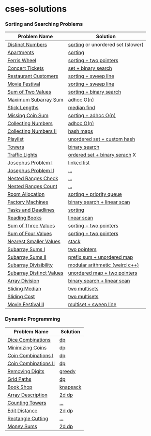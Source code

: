 # cses-solutions

### Sorting and Searching Problems


| Problem Name                                                             | Solution                                                                                    |
|--------------------------------------------------------------------------|------------------------------------------------------------------------------------------------|
| [Distinct Numbers](https://cses.fi/problemset/task/1621)                 | [sorting](sorting-and-searching/1621-distinct-numbers.cpp) or unordered set (slower)           |
| [Apartments](https://cses.fi/problemset/task/1084)                       | [sorting](sorting-and-searching/1084-apartments.cpp)                                           |
| [Ferris Wheel](https://cses.fi/problemset/task/1090)                     | [sorting + two pointers](sorting-and-searching/1090-ferris-wheel.cpp)                          |
| [Concert Tickets](https://cses.fi/problemset/task/1091)                  | [set + binary search](sorting-and-searching/1091-concert-tickets.cpp)                          |
| [Restaurant Customers](https://cses.fi/problemset/task/1619)             | [sorting + sweep line](sorting-and-searching/1619-restaurant-customers.cpp)                    |
| [Movie Festival](https://cses.fi/problemset/task/1629)                   | [sorting + sweep line](sorting-and-searching/1629-movie-festival.cpp)                          |
| [Sum of Two Values](https://cses.fi/problemset/task/1640)                | [sorting + binary search](sorting-and-searching/1640-sum-of-two-values.cpp)                    |
| [Maximum Subarray Sum](https://cses.fi/problemset/task/1643)             | [adhoc O(n)](sorting-and-searching/1643-maximum-subarray-sum.cpp)                              |
| [Stick Lengths](https://cses.fi/problemset/task/1074)                    | [median find](sorting-and-searching/1074-stick-lengths.cpp)                                    |
| [Missing Coin Sum](https://cses.fi/problemset/task/2183)                 | [sorting + adhoc O(n)](sorting-and-searching/2183-missing-coin-sum.cpp)                        |
| [Collecting Numbers](https://cses.fi/problemset/task/2216)               | [adhoc O(n)](sorting-and-searching/2216-collecting-numbers.cpp)                                |
| [Collecting Numbers II](https://cses.fi/problemset/task/2217)            | [hash maps](sorting-and-searching/2217-collecting-numbers-ii.cpp)                              |
| [Playlist](https://cses.fi/problemset/task/1141)                         | [unordered set + custom hash](sorting-and-searching/1141-playlist.cpp)                         |
| [Towers](https://cses.fi/problemset/task/1073)                           | [binary search](sorting-and-searching/1073-towers.cpp)                                         |
| [Traffic Lights](https://cses.fi/problemset/task/1163)                   | [ordered set + binary serach](sorting-and-searching/1163-traffic-lights.cpp) X                 |
| [Josephus Problem I](https://cses.fi/problemset/task/2162)               | [linked list](sorting-and-searching/2162-josephus-problem-i.cpp)                               |
| [Josephus Problem II](https://cses.fi/problemset/task/2163)              | [...](sorting-and-searching/)                                                                  |
| [Nested Ranges Check](https://cses.fi/problemset/task/2168)              | [...](sorting-and-searching/)                                                                  |
| [Nested Ranges Count](https://cses.fi/problemset/task/2169)              | [...](sorting-and-searching/)                                                                  |
| [Room Allocation](https://cses.fi/problemset/task/1164)                  | [sorting + priority queue](sorting-and-searching/1164-room-allocation.cpp)                     |
| [Factory Machines](https://cses.fi/problemset/task/1620)                 | [binary search + linear scan](sorting-and-searching/1620-factory-machines.cpp)                 |
| [Tasks and Deadlines](https://cses.fi/problemset/task/1630)              | [sorting](sorting-and-searching/1630-tasks-and-deadlines.cpp)                                  |
| [Reading Books](https://cses.fi/problemset/task/1631)                    | [linear scan](sorting-and-searching/1631-reading-books.cpp)                                    |
| [Sum of Three Values](https://cses.fi/problemset/task/1641)              | [sorting + two pointers](sorting-and-searching/1641-sum-of-three-values.cpp)                   |
| [Sum of Four Values](https://cses.fi/problemset/task/1642)               | [sorting + two pointers](sorting-and-searching/1642-sum-of-four-values.cpp)                    |
| [Nearest Smaller Values](https://cses.fi/problemset/task/1645)           | [stack](sorting-and-searching/1645-nearest-smaller-values.cpp)                                 |
| [Subarray Sums I](https://cses.fi/problemset/task/1660)                  | [two pointers](sorting-and-searching/1660-subarray-sums-i.cpp)                                 |
| [Subarray Sums II](https://cses.fi/problemset/task/1661)                 | [prefix sum + unordered map](sorting-and-searching/1661-subarray-sums-ii.cpp)                  |
| [Subarray Divisibility](https://cses.fi/problemset/task/1662)            | [modular arithmetic (weird c++)](sorting-and-searching/1662-subarray-divisibility.cpp)         |
| [Subarray Distinct Values](https://cses.fi/problemset/task/2428)         | [unordered map + two pointers](sorting-and-searching/2428-subarray-distinct-values.cpp)        |
| [Array Division](https://cses.fi/problemset/task/1085)                   | [binary search + linear scan](sorting-and-searching/1085-array-division.cpp)                   |
| [Sliding Median](https://cses.fi/problemset/task/1076)                   | [two multisets](sorting-and-searching/1076-sliding-median.cpp)                                 |
| [Sliding Cost](https://cses.fi/problemset/task/1076)                     | [two multisets](sorting-and-searching/1077-sliding-cost.cpp)                                   |
| [Movie Festival II](https://cses.fi/problemset/task/1076)                | [multiset + sweep line](sorting-and-searching/1632-movie-festival-ii.cpp)                      |


### Dynamic Programming

| Problem Name                                                  | Solution                                                                |
|---------------------------------------------------------------|-------------------------------------------------------------------------|
| [Dice Combinations](https://cses.fi/problemset/task/1633/)    | [dp](dynamic-programming/1633-dice-combinations.cpp)                    |
| [Minimizing Coins](https://cses.fi/problemset/task/1634/)     | [dp](dynamic-programming/1634-minimizing-coins.cpp)                     |
| [Coin Combinations I](https://cses.fi/problemset/task/1635/)  | [dp](dynamic-programming/1635-coin-combinations-i.cpp)                  |
| [Coin Combinations II](https://cses.fi/problemset/task/1635/) | [dp](dynamic-programming/1636-coin-combinations-ii.cpp)                 |
| [Removing Digits](https://cses.fi/problemset/task/1635/)      | [greedy](dynamic-programming/1637-removing-digits.cpp)                  |
| [Grid Paths](https://cses.fi/problemset/task/1638/)           | [dp](dynamic-programming/1638-grid-paths.cpp)                           |
| [Book Shop](https://cses.fi/problemset/task/1158/)            | [knapsack](dynamic-programming/1158-book-shop.cpp)                      |
| [Array Description](https://cses.fi/problemset/task/1746/)    | [2d dp](dynamic-programming/1746-array-description.cpp)                 |
| [Counting Towers](https://cses.fi/problemset/task/2413/)      | [...](#)                                                                |
| [Edit Distance](https://cses.fi/problemset/task/1639/)        | [2d dp](dynamic-programming/1639-edit-distance.cpp)                     |
| [Rectangle Cutting](https://cses.fi/problemset/task/1744/)    | [...](#)                                                                |
| [Money Sums](https://cses.fi/problemset/task/1745/)           | [2d dp](dynamic-programming/1745-money-sums.cpp)                        |
